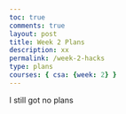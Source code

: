 ```yaml
---
toc: true
comments: true
layout: post
title: Week 2 Plans
description: xx
permalink: /week-2-hacks
type: plans
courses: { csa: {week: 2} }
---
```


I still got no plans